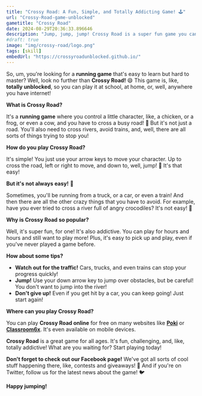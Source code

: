 ```yaml
---
title: "Crossy Road: A Fun, Simple, and Totally Addicting Game! 🕹️"
url: "Crossy-Road-game-unblocked"
gametitle: "Crossy Road"
date: 2024-08-29T20:36:33.896646
description: "Jump, jump, jump! Crossy Road is a super fun game you can play right in your browser. Avoid cars, rivers, and other obstacles to see how far you can go!"
#draft: true
image: "img/crossy-road/logo.png"
tags: [skill]
embedUrl: "https://crossyroadunblocked.github.io/"
---
```


So, um, you're looking for a **running game** that's easy to learn but hard to master?  Well, look no further than **Crossy Road!** 😄 This game is, like, **totally unblocked**, so you can play it at school, at home, or, well, anywhere you have internet!

**What is Crossy Road?** 

It's a **running game** where you control a little character, like, a chicken, or a frog, or even a cow,  and you have to cross a busy road!  🤯  But it's not just a road.  You'll also need to cross rivers, avoid trains, and, well, there are all sorts of things trying to stop you! 

**How do you play Crossy Road?** 

It's simple!  You just use your arrow keys to move your character.  Up to cross the road, left or right to move, and down to, well, jump! 🤸  It's that easy!

 **But it's not always easy!**  🚗 

Sometimes, you'll be running from a truck, or a car, or even a train!  And then there are all the other crazy things that you have to avoid.  For example, have you ever tried to cross a river full of angry crocodiles?  It's not easy!  🐊 

 **Why is Crossy Road so popular?** 

Well, it's super fun, for one!  It's also addictive.  You can play for hours and hours and still want to play more!  Plus, it's easy to pick up and play, even if you've never played a game before.  

**How about some tips?** 

* **Watch out for the traffic!**  Cars, trucks, and even trains can stop your progress quickly! 
* **Jump!**  Use your down arrow key to jump over obstacles, but be careful!  You don't want to jump into the river! 
* **Don't give up!**  Even if you get hit by a car, you can keep going!  Just start again! 

**Where can you play Crossy Road?**

 You can play **Crossy Road online** for free on many websites like [**Poki**](https://poki.com/en/g/crossy-road) or [**Classroom6x**](https://www.classroom6x.com/play/crossy-road). It's even available on mobile devices. 

 **Crossy Road** is a great game for all ages.  It's fun, challenging, and, like, totally addictive!  What are you waiting for?  Start playing today! 

 **Don't forget to check out our Facebook page!**  We've got all sorts of cool stuff happening there, like, contests and giveaways! 🎉  And if you're on Twitter, follow us for the latest news about the game! 🐦 

 **Happy jumping!**

